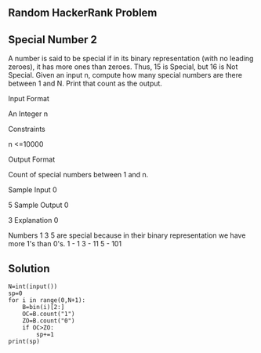 ## Random HackerRank Problem 
## Special Number 2
A number is said to be special if in its binary representation (with no leading zeroes), it has more ones than zeroes. Thus, 15 is Special, but 16 is Not Special. Given an input n, compute how many special numbers are there between 1 and N. Print that count as the output.

Input Format

An Integer n

Constraints

n <=10000

Output Format

Count of special numbers between 1 and n.

Sample Input 0

5
Sample Output 0

3
Explanation 0

Numbers 1 3 5 are special because in their binary representation we have more 1's than 0's. 1 - 1 3 - 11 5 - 101

##
## Solution
```
N=int(input())
sp=0
for i in range(0,N+1):
    B=bin(i)[2:]
    OC=B.count("1")
    ZO=B.count("0")
    if OC>ZO:
        sp+=1
print(sp)
```
